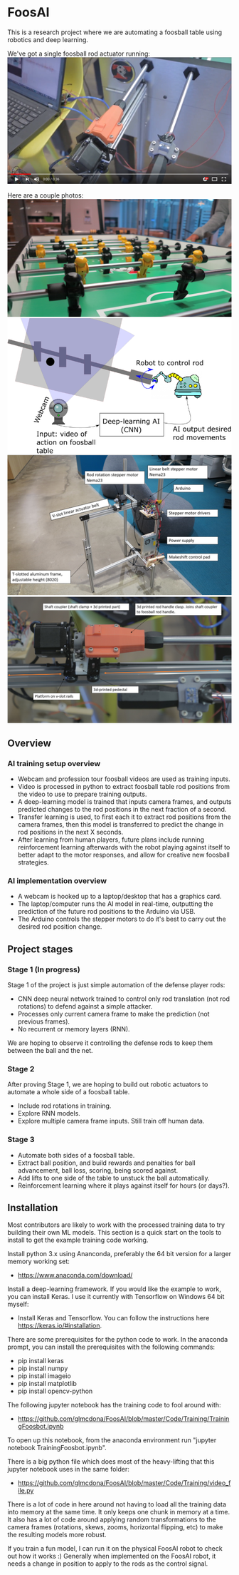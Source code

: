 # FoosAI
This is a research project where we are automating a foosball table using robotics and deep learning.

We've got a single foosball rod actuator running:
[![Watch the foosball rod actuator](/Media/VideoCapture.png)](https://www.youtube.com/watch?v=sD1xugH3fjA "Watch the foosball rod actuator")

Here are a couple photos:
![We're talking about table soccer (Foosball)](/Media/Foosball.png)
![Automating it using deep learning](/Media/System.png)
![The robot](/Media/FoosAI.png)
![Rod coupling](/Media/RodCoupling.png)


## Overview

### AI training setup overview
* Webcam and profession tour foosball videos are used as training inputs.
* Video is processed in python to extract foosball table rod positions from the video to use to prepare training outputs.
* A deep-learning model is trained that inputs camera frames, and outputs predicted changes to the rod positions in the next fraction of a second.
* Transfer learning is used, to first each it to extract rod positions from the camera frames, then this model is transferred to predict the change in rod positions in the next X seconds.
* After learning from human players, future plans include running reinforcement learning afterwards with the robot playing against itself to better adapt to the motor responses, and allow for creative new foosball strategies.


### AI implementation overview
* A webcam is hooked up to a laptop/desktop that has a graphics card.
* The laptop/computer runs the AI model in real-time, outputting the prediction of the future rod positions to the Arduino via USB.
* The Arduino controls the stepper motors to do it's best to carry out the desired rod position change.

## Project stages

### Stage 1 (In progress)
Stage 1 of the project is just simple automation of the defense player rods:
* CNN deep neural network trained to control only rod translation (not rod rotations) to defend against a simple attacker.
* Processes only current camera frame to make the prediction (not previous frames).
* No recurrent or memory layers (RNN).

We are hoping to observe it controlling the defense rods to keep them between the ball and the net.

### Stage 2
After proving Stage 1, we are hoping to build out robotic actuators to automate a whole side of a foosball table.
* Include rod rotations in training.
* Explore RNN models.
* Explore multiple camera frame inputs. Still train off human data.

### Stage 3
* Automate both sides of a foosball table.
* Extract ball position, and build rewards and penalties for ball advancement, ball loss, scoring, being scored against.
* Add lifts to one side of the table to unstuck the ball automatically.
* Reinforcement learning where it plays against itself for hours (or days?).

## Installation
Most contributors are likely to work with the processed training data to try building their own ML models. This section is a quick start on the tools to install to get the example training code working.

Install python 3.x using Ananconda, preferably the 64 bit version for a larger memory working set:
* https://www.anaconda.com/download/

Install a deep-learning framework. If you would like the example to work, you can install Keras. I use it currently with Tensorflow on Windows 64 bit myself:
* Install Keras and Tensorflow. You can follow the instructions here https://keras.io/#installation.

There are some prerequisites for the python code to work. In the anaconda prompt, you can install the prerequisites with the following commands:
* pip install keras
* pip install numpy
* pip install imageio
* pip install matplotlib
* pip install opencv-python

The following jupyter notebook has the training code to fool around with:
* https://github.com/glmcdona/FoosAI/blob/master/Code/Training/TrainingFoosbot.ipynb

To open up this notebook, from the anaconda environment run "jupyter notebook TrainingFoosbot.ipynb".

There is a big python file which does most of the heavy-lifting that this jupyter notebook uses in the same folder:
* https://github.com/glmcdona/FoosAI/blob/master/Code/Training/video_file.py

There is a lot of code in here around not having to load all the training data into memory at the same time. It only keeps one chunk in memory at a time. It also has a lot of code around applying random transformations to the camera frames (rotations, skews, zooms, horizontal flipping, etc) to make the resulting models more robust.

If you train a fun model, I can run it on the physical FoosAI robot to check out how it works :) Generally when implemented on the FoosAI robot, it needs a change in position to apply to the rods as the control signal.

